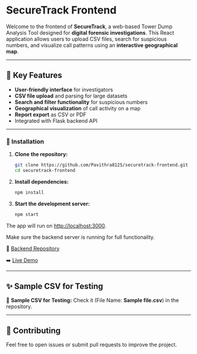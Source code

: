 # SecureTrack Frontend

Welcome to the frontend of **SecureTrack**, a web-based Tower Dump Analysis Tool designed for **digital forensic investigations**. This React application allows users to upload CSV files, search for suspicious numbers, and visualize call patterns using an **interactive geographical map**.

---

## 🌟 Key Features
- **User-friendly interface** for investigators
- **CSV file upload** and parsing for large datasets
- **Search and filter functionality** for suspicious numbers
- **Geographical visualization** of call activity on a map
- **Report export** as CSV or PDF
- Integrated with Flask backend API

---

### 🔧 Installation

1. **Clone the repository:**

   ```bash
   git clone https://github.com/Pavithra8125/securetrack-frontend.git
   cd securetrack-frontend
2. **Install dependencies:**

   ```bash
   npm install
3. **Start the development server:**

   ```bash
   npm start

The app will run on [http://localhost:3000](http://localhost:3000).

Make sure the backend server is running for full functionality.

📝 [Backend Repository](https://github.com/Pavithra8125/securetrack-backend)

➡️ [Live Demo](https://securetrack-backend.onrender.com)

---

## ✨ Sample CSV for Testing

📝 **Sample CSV for Testing:** Check it (File Name: **Sample file.csv**) in the repository.

---

## 🚀 Contributing

Feel free to open issues or submit pull requests to improve the project.


